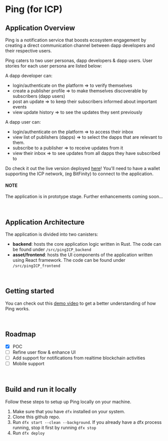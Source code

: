 # Ping (for ICP)


## Application Overview

Ping is a notification service that boosts ecosystem engagement by creating a direct communication channel between dapp developers and their respective users.

Ping caters to two user personas, dapp developers & dapp users. User stories for each user persona are listed below:

A dapp developer can:
- login/authenticate on the platform => to verify themselves
- create a publisher profile => to make themselves discoverable by subscribers (dapp users)
- post an update => to keep their subscribers informed about important events
- view update history => to see the updates they sent previously

A dapp user can:
- login/authenticate on the platform => to access their inbox
- view list of publishers (dapps) => to select the dapps that are relevant to them. 
- subscribe to a publisher => to receive updates from it
- view their inbox => to see updates from all dapps they have subscribed to

Do check it out the live version deployed [here](https://h7jna-pqaaa-aaaak-afgiq-cai.icp0.io/)! You'll need to have a wallet supporting the ICP network, (eg BitFinity) to connect to the application.


#### NOTE

The application is in prototype stage. Further enhancements coming soon...

<br>

## Application Architecture

The application is divided into two canisters:
- **backend**: hosts the core application logic written in Rust. The code can be found under `/src/pingICP_backend`
- **asset/frontend**: hosts the UI components of the application written using React framework. The code can be found under `/src/pingICP_frontend`

<br>

## Getting started

You can check out this [demo video](https://www.loom.com/share/586d9b2cfe8a453bb0ae698fbc01f64a?sid=b1978f10-85b0-4629-9a0a-c01f234ad32d) to get a better understanding of how Ping works.

<br>

## Roadmap

- [x] POC
- [ ] Refine user flow & enhance UI
- [ ] Add support for notifications from realtime blockchain activities
- [ ] Mobile support

<br>

## Build and run it locally

Follow these steps to setup up Ping locally on your machine. 

1. Make sure that you have `dfx` installed on your system.
2. Clone this github repo.
3. Run `dfx start --clean --background`. If you already have a dfx process running, stop it first by running `dfx stop`
4. Run `dfx deploy`


